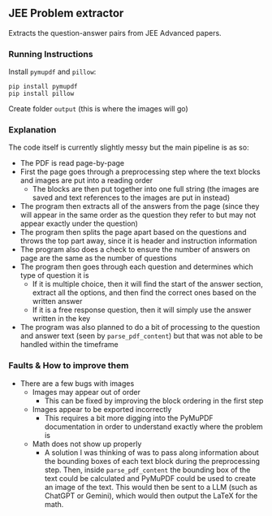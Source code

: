 ## JEE Problem extractor

Extracts the question-answer pairs from JEE Advanced papers.

### Running Instructions

Install `pymupdf` and `pillow`:

```
pip install pymupdf
pip install pillow
```

Create folder `output` (this is where the images will go)

### Explanation

The code itself is currently slightly messy but the main pipeline is as so:

-   The PDF is read page-by-page
-   First the page goes through a preprocessing step where the text blocks and images are put into a reading order
    -   The blocks are then put together into one full string (the images are saved and text references to the images are put in instead)
-   The program then extracts all of the answers from the page (since they will appear in the same order as the question they refer to but may not appear exactly under the question)
-   The program then splits the page apart based on the questions and throws the top part away, since it is header and instruction information
-   The program also does a check to ensure the number of answers on page are the same as the number of questions
-   The program then goes through each question and determines which type of question it is
    -   If it is multiple choice, then it will find the start of the answer section, extract all the options, and then find the correct ones based on the written answer
    -   If it is a free response question, then it will simply use the answer written in the key
-   The program was also planned to do a bit of processing to the question and answer text (seen by `parse_pdf_content`) but that was not able to be handled within the timeframe

### Faults & How to improve them

-   There are a few bugs with images
    -   Images may appear out of order
        -   This can be fixed by improving the block ordering in the first step
    -   Images appear to be exported incorrectly
        -   This requires a bit more digging into the PyMuPDF documentation in order to understand exactly where the problem is
    -   Math does not show up properly
        -   A solution I was thinking of was to pass along information about the bounding boxes of each text block during the preprocessing step. Then, inside `parse_pdf_content` the bounding box of the text could be calculated and PyMuPDF could be used to create an image of the text. This would then be sent to a LLM (such as ChatGPT or Gemini), which would then output the LaTeX for the math.
